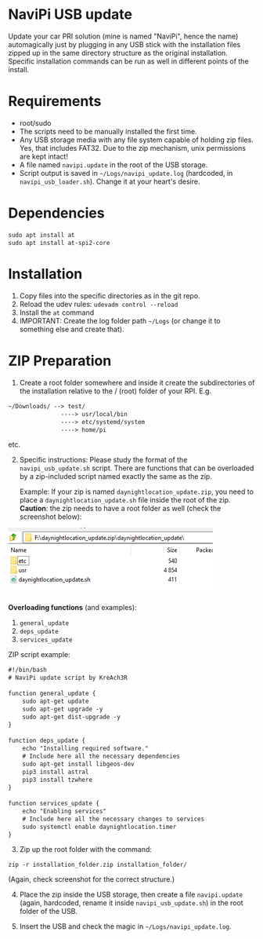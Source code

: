 # NaviPi USB update

Update your car PRI solution (mine is named "NaviPi", hence the name) automagically just by plugging in any USB stick with the installation files zipped up in the same directory structure as the original installation. Specific installation commands can be run as well in different points of the install.


# Requirements
* root/sudo
* The scripts need to be manually installed the first time.
* Any USB storage media with any file system capable of holding zip files. Yes, that includes FAT32. Due to the zip mechanism, unix permissions are kept intact!
* A file named `navipi.update` in the root of the USB storage.
* Script output is saved in `~/Logs/navipi_update.log` (hardcoded, in `navipi_usb_loader.sh`). Change it at your heart's desire.

# Dependencies

```
sudo apt install at
sudo apt install at-spi2-core
```

# Installation

1. Copy files into the specific directories as in the git repo.
2. Reload the udev rules: `udevadm control --reload`
3. Install the `at` command
4. IMPORTANT: Create the log folder path `~/Logs` (or change it to something else and create that).

# ZIP Preparation

1. Create a root folder somewhere and inside it create the subdirectories of the installation relative to the / (root) folder of your RPI. E.g.
```
~/Downloads/ --> test/
               ----> usr/local/bin
               ----> etc/systemd/system
               ----> home/pi
```

etc.

2. Specific instructions: Please study the format of the `navipi_usb_update.sh` script. There are functions that can be overloaded by a zip-included script named exactly the same as the zip.

   Example: If your zip is named `daynightlocation_update.zip`, you need to place a `daynightlocation_update.sh` file inside the root of the zip.      
**Caution**: the zip needs to have a root folder as well (check the screenshot below):
<img src="screenshots/dir-structure.png?raw=true">

  **Overloading functions** (and examples):
  1. `general_update`
  2. `deps_update`
  3. `services_update`

  ZIP script example:
```
#!/bin/bash
# NaviPi update script by KreAch3R

function general_update {
    sudo apt-get update
    sudo apt-get upgrade -y
    sudo apt-get dist-upgrade -y
}

function deps_update {
    echo "Installing required software."
    # Include here all the necessary dependencies
    sudo apt-get install libgeos-dev
    pip3 install astral
    pip3 install tzwhere
}

function services_update {
    echo "Enabling services"
    # Include here all the necessary changes to services
    sudo systemctl enable daynightlocation.timer
}
```

3. Zip up the root folder with the command:
```
zip -r installation_folder.zip installation_folder/
```

(Again, check screenshot for the correct structure.)

4. Place the zip inside the USB storage, then create a file `navipi.update` (again, hardcoded, rename it inside `navipi_usb_update.sh`) in the root folder of the USB.

5. Insert the USB and check the magic in `~/Logs/navipi_update.log`.
